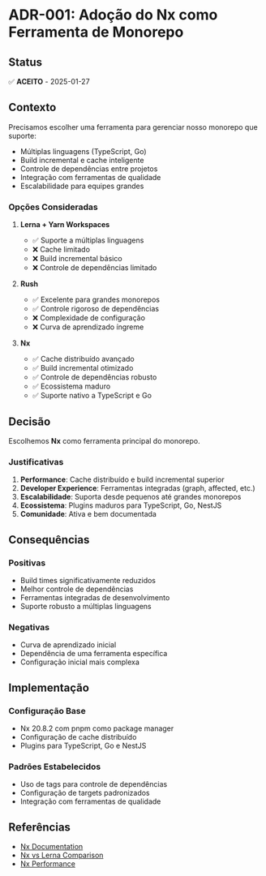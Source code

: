 # ADR-001: Adoção do Nx como Ferramenta de Monorepo

## Status
✅ **ACEITO** - 2025-01-27

## Contexto

Precisamos escolher uma ferramenta para gerenciar nosso monorepo que suporte:
- Múltiplas linguagens (TypeScript, Go)
- Build incremental e cache inteligente
- Controle de dependências entre projetos
- Integração com ferramentas de qualidade
- Escalabilidade para equipes grandes

### Opções Consideradas

1. **Lerna + Yarn Workspaces**
   - ✅ Suporte a múltiplas linguagens
   - ❌ Cache limitado
   - ❌ Build incremental básico
   - ❌ Controle de dependências limitado

2. **Rush**
   - ✅ Excelente para grandes monorepos
   - ✅ Controle rigoroso de dependências
   - ❌ Complexidade de configuração
   - ❌ Curva de aprendizado íngreme

3. **Nx**
   - ✅ Cache distribuído avançado
   - ✅ Build incremental otimizado
   - ✅ Controle de dependências robusto
   - ✅ Ecossistema maduro
   - ✅ Suporte nativo a TypeScript e Go

## Decisão

Escolhemos **Nx** como ferramenta principal do monorepo.

### Justificativas

1. **Performance**: Cache distribuído e build incremental superior
2. **Developer Experience**: Ferramentas integradas (graph, affected, etc.)
3. **Escalabilidade**: Suporta desde pequenos até grandes monorepos
4. **Ecossistema**: Plugins maduros para TypeScript, Go, NestJS
5. **Comunidade**: Ativa e bem documentada

## Consequências

### Positivas
- Build times significativamente reduzidos
- Melhor controle de dependências
- Ferramentas integradas de desenvolvimento
- Suporte robusto a múltiplas linguagens

### Negativas
- Curva de aprendizado inicial
- Dependência de uma ferramenta específica
- Configuração inicial mais complexa

## Implementação

### Configuração Base
- Nx 20.8.2 com pnpm como package manager
- Configuração de cache distribuído
- Plugins para TypeScript, Go e NestJS

### Padrões Estabelecidos
- Uso de tags para controle de dependências
- Configuração de targets padronizados
- Integração com ferramentas de qualidade

## Referências

- [Nx Documentation](https://nx.dev)
- [Nx vs Lerna Comparison](https://nx.dev/more-concepts/why-nx)
- [Nx Performance](https://nx.dev/concepts/computation-caching)
